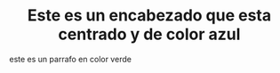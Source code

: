 <DOCTYPE html>
<html>

<head>
     <title>Mi pagina con estilo</title>
</head>
<body>
<h1 style="color;text-align:center">Este es
un encabezado que esta centrado y de color azul</h1
<p style="color:green;text-align:centet">este  es 
    un parrafo en color verde

